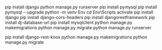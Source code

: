 pip install django
python manage.py runserver
pip install pymysql
pip install pymysql --upgrade
python -m venv Env
    cd Env\Scripts
    activate
pip install django
pip install django-cors-headers
pip install djangorestframework
pip install dj-database-url
pip install mysqlclient
python manage.py makemigrations
python manage.py migrate
python manage.py runserver

pip install django-rest-knox
python manage.py makemigrations
python manage.py migrate
